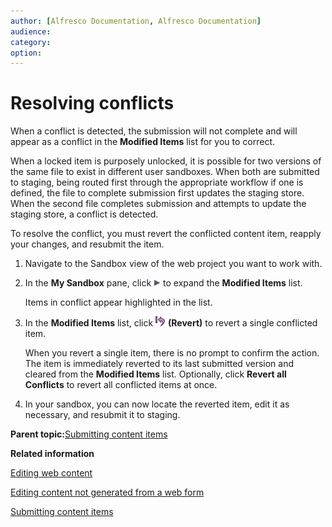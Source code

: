 ```yaml
---
author: [Alfresco Documentation, Alfresco Documentation]
audience: 
category: 
option: 
---
```


# Resolving conflicts

When a conflict is detected, the submission will not complete and will appear as a conflict in the **Modified Items** list for you to correct.

When a locked item is purposely unlocked, it is possible for two versions of the same file to exist in different user sandboxes. When both are submitted to staging, being routed first through the appropriate workflow if one is defined, the file to complete submission first updates the staging store. When the second file completes submission and attempts to update the staging store, a conflict is detected.

To resolve the conflict, you must revert the conflicted content item, reapply your changes, and resubmit the item.

1.  Navigate to the Sandbox view of the web project you want to work with.

2.  In the **My Sandbox** pane, click ![Expand](../images/im-expand.png) to expand the **Modified Items** list.

    Items in conflict appear highlighted in the list.

3.  In the **Modified Items** list, click ![Revert](../images/im-revert.png) **\(Revert\)** to revert a single conflicted item.

    When you revert a single item, there is no prompt to confirm the action. The item is immediately reverted to its last submitted version and cleared from the **Modified Items** list. Optionally, click **Revert all Conflicts** to revert all conflicted items at once.

4.  In your sandbox, you can now locate the reverted item, edit it as necessary, and resubmit it to staging.


**Parent topic:**[Submitting content items](../tasks/tuh-wcm-content-submit.md)

**Related information**  


[Editing web content](tuh-wcm-content-edit-form.md)

[Editing content not generated from a web form](tuh-wcm-content-edit-nonform.md)

[Submitting content items](tuh-wcm-content-submit.md)

